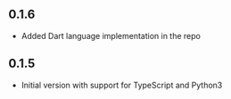 ## 0.1.6

- Added Dart language implementation in the repo
## 0.1.5

- Initial version with support for TypeScript and Python3
